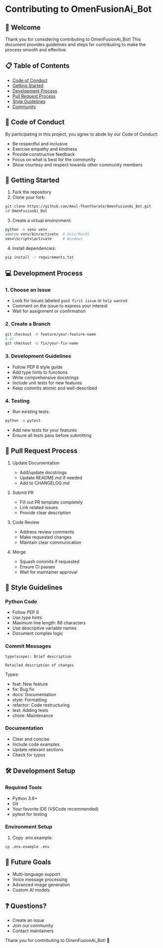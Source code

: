 # Contributing to OmenFusionAi_Bot

## 🌟 Welcome

Thank you for considering contributing to OmenFusionAi_Bot! This document provides guidelines and steps for contributing to make the process smooth and effective.

## 📋 Table of Contents

- [Code of Conduct](#code-of-conduct)
- [Getting Started](#getting-started)
- [Development Process](#development-process)
- [Pull Request Process](#pull-request-process)
- [Style Guidelines](#style-guidelines)
- [Community](#community)

## 📜 Code of Conduct

By participating in this project, you agree to abide by our Code of Conduct:

- Be respectful and inclusive
- Exercise empathy and kindness
- Provide constructive feedback
- Focus on what is best for the community
- Show courtesy and respect towards other community members

## 🚀 Getting Started

1. Fork the repository
2. Clone your fork:
```bash
git clone https://github.com/Amul-Thantharate/OmenFusionAi_Bot.git
cd OmenFusionAi_Bot
```
3. Create a virtual environment:
```bash
python -m venv venv
source venv/bin/activate  # Unix/MacOS
venv\Scripts\activate     # Windows
```
4. Install dependencies:
```bash
pip install -r requirements.txt
```

## 💻 Development Process

### 1. Choose an Issue
- Look for issues labeled `good first issue` or `help wanted`
- Comment on the issue to express your interest
- Wait for assignment or confirmation

### 2. Create a Branch
```bash
git checkout -b feature/your-feature-name
# or
git checkout -b fix/your-fix-name
```

### 3. Development Guidelines
- Follow PEP 8 style guide
- Add type hints to functions
- Write comprehensive docstrings
- Include unit tests for new features
- Keep commits atomic and well-described

### 4. Testing
- Run existing tests:
```bash
python -m pytest
```
- Add new tests for your features
- Ensure all tests pass before submitting

## 🔄 Pull Request Process

1. Update Documentation
   - Add/update docstrings
   - Update README.md if needed
   - Add to CHANGELOG.md

2. Submit PR
   - Fill out PR template completely
   - Link related issues
   - Provide clear description

3. Code Review
   - Address review comments
   - Make requested changes
   - Maintain clear communication

4. Merge
   - Squash commits if requested
   - Ensure CI passes
   - Wait for maintainer approval

## 📝 Style Guidelines

### Python Code
- Follow PEP 8
- Use type hints
- Maximum line length: 88 characters
- Use descriptive variable names
- Document complex logic

### Commit Messages
```
type(scope): Brief description

Detailed description of changes
```
Types:
- feat: New feature
- fix: Bug fix
- docs: Documentation
- style: Formatting
- refactor: Code restructuring
- test: Adding tests
- chore: Maintenance

### Documentation
- Clear and concise
- Include code examples
- Update relevant sections
- Check for typos

## 🛠️ Development Setup

### Required Tools
- Python 3.8+
- Git
- Your favorite IDE (VSCode recommended)
- pytest for testing

### Environment Setup
1. Copy .env.example:
```bash
cp .env.example .env
```

## 🎯 Future Goals

- Multi-language support
- Voice message processing
- Advanced image generation
- Custom AI models

## ❓ Questions?

- Create an issue
- Join our community
- Contact maintainers

Thank you for contributing to OmenFusionAi_Bot! 🚀
